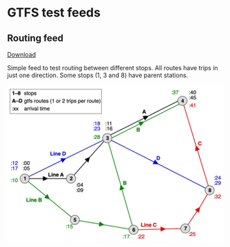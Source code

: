 # GTFS test feeds

## Routing feed

[Download](https://github.com/polettif/gtfs-test-feeds/raw/master/zip/routing.zip)

Simple feed to test routing between different stops. All routes have trips in just one direction. Some stops (1, 3 and 8) have parent stations. 

![routing feed](/img/routing_visualized.jpg)
